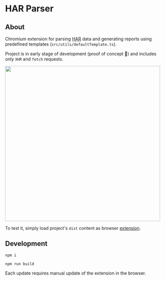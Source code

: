 # HAR Parser

## About

Chromium extension for parsing [HAR](https://en.wikipedia.org/wiki/HAR_(file_format)) data and generating reports using predefined templates (`src/utils/defaultTemplate.ts`).

Project is in early stage of development (proof of concept 🚧) and includes only `XHR` and `fetch` requests.

<img src="https://gcdnb.pbrd.co/images/CDMYmiiM4kph.jpg?o=1" width="500" />

To test it, simply load project's `dist` content as browser [extension](https://developer.chrome.com/docs/extensions/mv3/getstarted/development-basics/#load-unpacked).

## Development

```
npm i
```
```
npm run build
```
Each update requires manual update of the extension in the browser.
